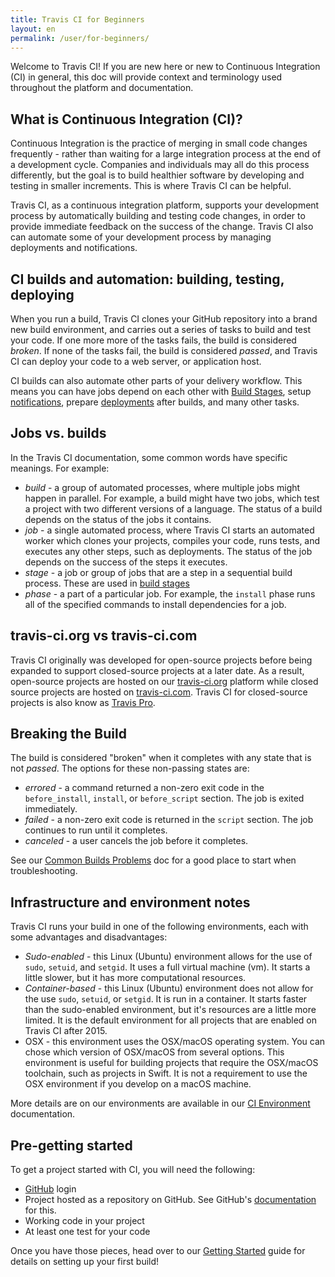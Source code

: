 ```yaml
---
title: Travis CI for Beginners
layout: en
permalink: /user/for-beginners/
---
```


Welcome to Travis CI! If you are new here or new to Continuous Integration (CI) in general, this doc will provide context and terminology used throughout the platform and documentation. 

## What is Continuous Integration (CI)?

Continuous Integration is the practice of merging in small code changes frequently - rather than waiting for a large integration process at the end of a development cycle. Companies and individuals may all do this process differently, but the goal is to build healthier software by developing and testing in smaller increments. This is where Travis CI can be helpful.

Travis CI, as a continuous integration platform, supports your development process by automatically building and testing code changes, in order to provide immediate feedback on the success of the change. Travis CI also can automate some of your development process by managing deployments and notifications.  

## CI builds and automation: building, testing, deploying

When you run a build, Travis CI clones your GitHub repository into a brand new build environment, and carries out a series of tasks to build and test your code. If one more more of the tasks fails, the build is considered *broken*. If none of the tasks fail, the build is considered *passed*, and Travis CI can deploy your code to a web server, or application host.  

CI builds can also automate other parts of your delivery workflow. This means you can have jobs depend on each other with [Build Stages](../build-stages), setup [notifications](../notifications.md), prepare [deployments](../deplyoment.md) after builds, and many other tasks. 

## Jobs vs. builds

In the Travis CI documentation, some common words have specific meanings. For example:
 * *build* - a group of automated processes, where multiple jobs might happen in parallel. For example, a build might have two jobs, which test a project with two different versions of a language. The status of a build depends on the status of the jobs it contains.  
 * *job* - a single automated process, where Travis CI starts an automated worker which clones your projects, compiles your code, runs tests, and executes any other steps, such as deployments. The status of the job depends on the success of the steps it executes. 
 * *stage* - a job or group of jobs that are a step in a sequential build process. These are used in [build stages](../build-stages.md)
 * *phase* - a part of a particular job. For example, the `install` phase runs all of the specified commands to install dependencies for a job. 

## travis-ci.org vs travis-ci.com

Travis CI originally was developed for open-source projects before being expanded to support closed-source projects at a later date. As a result, open-source projects are hosted on our [travis-ci.org](https://travis-ci.org/) platform while closed source projects are hosted on [travis-ci.com](https://travis-ci.com/). Travis CI for closed-source projects is also know as [Travis Pro](../travis-pro/).


## Breaking the Build

The build is considered "broken" when it completes with any state that is not *passed*. The options for these non-passing states are:
 * *errored* - a command returned a non-zero exit code in the `before_install`, `install`, or `before_script` section. The job is exited immediately. 
 * *failed* - a non-zero exit code is returned in the `script` section. The job continues to run until it completes. 
 * *canceled* -  a user cancels the job before it completes. 

See our [Common Builds Problems](../common-build-problems.md) doc for a good place to start when troubleshooting.

## Infrastructure and environment notes

Travis CI runs your build in one of the following environments, each with some advantages and disadvantages:
 * *Sudo-enabled* - this Linux (Ubuntu) environment allows for the use of `sudo`, `setuid`, and `setgid`. It uses a full virtual machine (vm). It starts a little slower, but it has more computational resources.
 * *Container-based* - this Linux (Ubuntu) environment does not allow for the use `sudo`, `setuid`, or `setgid`. It is run in a container. It starts faster than the sudo-enabled environment, but it's resources are a little more limited. It is the default environment for all projects that are enabled on Travis CI after 2015. 
 * OSX - this environment uses the OSX/macOS operating system. You can chose which version of OSX/macOS from several options. This environment is useful for building projects that require the OSX/macOS toolchain, such as projects in Swift. It is not a requirement to use the OSX environment if you develop on a macOS machine. 

More details are on our environments are available in our [CI Environment](../ci-environment) documentation. 

## Pre-getting started
To get a project started with CI, you will need the following:
 * [GitHub](https://github.com/) login 
 * Project hosted as a repository on GitHub. See GitHub's [documentation](https://help.github.com/categories/importing-your-projects-to-github/) for this. 
 * Working code in your project
 * At least one test for your code

Once you have those pieces, head over to our [Getting Started](../getting-started) guide for details on setting up your first build!
